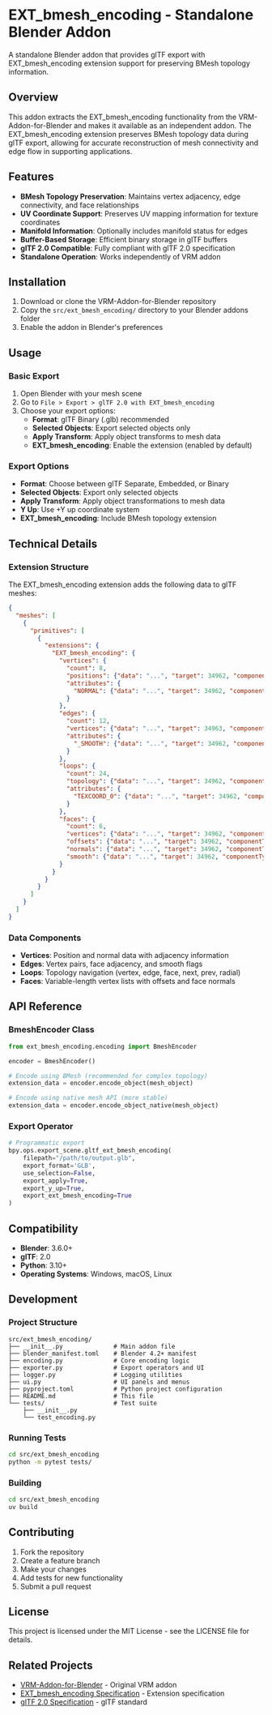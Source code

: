 # EXT_bmesh_encoding - Standalone Blender Addon

A standalone Blender addon that provides glTF export with EXT_bmesh_encoding extension support for preserving BMesh topology information.

## Overview

This addon extracts the EXT_bmesh_encoding functionality from the VRM-Addon-for-Blender and makes it available as an independent addon. The EXT_bmesh_encoding extension preserves BMesh topology data during glTF export, allowing for accurate reconstruction of mesh connectivity and edge flow in supporting applications.

## Features

- **BMesh Topology Preservation**: Maintains vertex adjacency, edge connectivity, and face relationships
- **UV Coordinate Support**: Preserves UV mapping information for texture coordinates
- **Manifold Information**: Optionally includes manifold status for edges
- **Buffer-Based Storage**: Efficient binary storage in glTF buffers
- **glTF 2.0 Compatible**: Fully compliant with glTF 2.0 specification
- **Standalone Operation**: Works independently of VRM addon

## Installation

1. Download or clone the VRM-Addon-for-Blender repository
2. Copy the `src/ext_bmesh_encoding/` directory to your Blender addons folder
3. Enable the addon in Blender's preferences

## Usage

### Basic Export

1. Open Blender with your mesh scene
2. Go to `File > Export > glTF 2.0 with EXT_bmesh_encoding`
3. Choose your export options:
   - **Format**: glTF Binary (.glb) recommended
   - **Selected Objects**: Export selected objects only
   - **Apply Transform**: Apply object transforms to mesh data
   - **EXT_bmesh_encoding**: Enable the extension (enabled by default)

### Export Options

- **Format**: Choose between glTF Separate, Embedded, or Binary
- **Selected Objects**: Export only selected objects
- **Apply Transform**: Apply object transformations to mesh data
- **Y Up**: Use +Y up coordinate system
- **EXT_bmesh_encoding**: Include BMesh topology extension

## Technical Details

### Extension Structure

The EXT_bmesh_encoding extension adds the following data to glTF meshes:

```json
{
  "meshes": [
    {
      "primitives": [
        {
          "extensions": {
            "EXT_bmesh_encoding": {
              "vertices": {
                "count": 8,
                "positions": {"data": "...", "target": 34962, "componentType": 5126, "type": "VEC3", "count": 8},
                "attributes": {
                  "NORMAL": {"data": "...", "target": 34962, "componentType": 5126, "type": "VEC3", "count": 8}
                }
              },
              "edges": {
                "count": 12,
                "vertices": {"data": "...", "target": 34963, "componentType": 5125, "type": "VEC2", "count": 12},
                "attributes": {
                  "_SMOOTH": {"data": "...", "target": 34962, "componentType": 5121, "type": "SCALAR", "count": 12}
                }
              },
              "loops": {
                "count": 24,
                "topology": {"data": "...", "target": 34962, "componentType": 5125, "type": "SCALAR", "count": 168},
                "attributes": {
                  "TEXCOORD_0": {"data": "...", "target": 34962, "componentType": 5126, "type": "VEC2", "count": 24}
                }
              },
              "faces": {
                "count": 6,
                "vertices": {"data": "...", "target": 34962, "componentType": 5125, "type": "SCALAR"},
                "offsets": {"data": "...", "target": 34962, "componentType": 5125, "type": "SCALAR", "count": 7},
                "normals": {"data": "...", "target": 34962, "componentType": 5126, "type": "VEC3", "count": 6},
                "smooth": {"data": "...", "target": 34962, "componentType": 5121, "type": "SCALAR", "count": 6}
              }
            }
          }
        }
      ]
    }
  ]
}
```

### Data Components

- **Vertices**: Position and normal data with adjacency information
- **Edges**: Vertex pairs, face adjacency, and smooth flags
- **Loops**: Topology navigation (vertex, edge, face, next, prev, radial)
- **Faces**: Variable-length vertex lists with offsets and face normals

## API Reference

### BmeshEncoder Class

```python
from ext_bmesh_encoding.encoding import BmeshEncoder

encoder = BmeshEncoder()

# Encode using BMesh (recommended for complex topology)
extension_data = encoder.encode_object(mesh_object)

# Encode using native mesh API (more stable)
extension_data = encoder.encode_object_native(mesh_object)
```

### Export Operator

```python
# Programmatic export
bpy.ops.export_scene.gltf_ext_bmesh_encoding(
    filepath="/path/to/output.glb",
    export_format='GLB',
    use_selection=False,
    export_apply=True,
    export_y_up=True,
    export_ext_bmesh_encoding=True
)
```

## Compatibility

- **Blender**: 3.6.0+
- **glTF**: 2.0
- **Python**: 3.10+
- **Operating Systems**: Windows, macOS, Linux

## Development

### Project Structure

```
src/ext_bmesh_encoding/
├── __init__.py              # Main addon file
├── blender_manifest.toml    # Blender 4.2+ manifest
├── encoding.py              # Core encoding logic
├── exporter.py              # Export operators and UI
├── logger.py                # Logging utilities
├── ui.py                    # UI panels and menus
├── pyproject.toml           # Python project configuration
├── README.md                # This file
└── tests/                   # Test suite
    ├── __init__.py
    └── test_encoding.py
```

### Running Tests

```bash
cd src/ext_bmesh_encoding
python -m pytest tests/
```

### Building

```bash
cd src/ext_bmesh_encoding
uv build
```

## Contributing

1. Fork the repository
2. Create a feature branch
3. Make your changes
4. Add tests for new functionality
5. Submit a pull request

## License

This project is licensed under the MIT License - see the LICENSE file for details.

## Related Projects

- [VRM-Addon-for-Blender](https://github.com/vrm-c/VRM-Addon-for-Blender) - Original VRM addon
- [EXT_bmesh_encoding Specification](https://github.com/vrm-c/vrm-specification/tree/master/specification/0.0/schema/extensions/EXT_bmesh_encoding) - Extension specification
- [glTF 2.0 Specification](https://www.khronos.org/gltf/) - glTF standard
